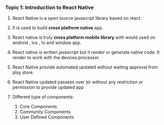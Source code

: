 ### **Topic 1: Introduction to React Native**

1. React Native is a open source javascript library based on react.
2. It is used to build **cross platform native** app.
3. React native is truly **cross platform mobile library** with would used on android , ios , tv and window app.
4.  React native is written javascript but it render or generate native code. It render to work with the devices processor.
5.  React Native provide automated updated without waiting approval from play store.
6.  React Native updated passess over air without any restriction or permission to provide updated app
7.  Different type of components:

    1.  Core Components
    2.  Community Components
    3.  User Defined Components